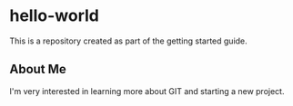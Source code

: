 # hello-world
This is a repository created as part of the getting started guide.
## About Me
I'm very interested in learning more about GIT and starting a new project.
